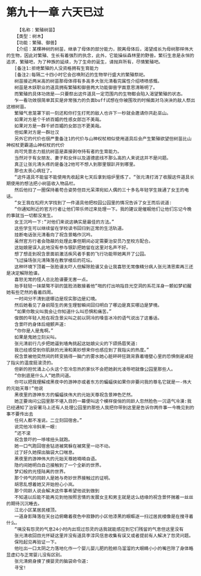 # 第九十一章 六天已过
        【名称：繁殖树苗】
       【类型：树木】
       【功能：繁殖、御兽】
       【介绍：某棵神树的树苗，继承了母体的部分能力，脱离母体后，渴望成长为母树那样伟大的生物，因此对繁殖、生长有着强烈的执念，此外，它能操纵森林里的野兽。繁衍生息是永恒的追求，繁殖吧，为了种族的延续，为了生命的诞生，请抛弃所有，尽情繁殖吧。
       [备注1:拒绝繁殖的人没资格拥有生育能力
       [备注2:每隔二十四小时它会召唤附近的生物举行盛大的繁殖祭祀。
       树苗接近两米高的树苗那母体得有多高多大张元清看完属性介绍啧啧感慨。
       树苗是木妖职业的道具拥有繁殖和御兽两大功能御兽字面意思清晰明了。
       而繁殖的具体功效是——只要祭出这件道具一定范围内的生物都会陷入渴望繁殖的状态。
       乍一看功效很简单其实是非常强力的负面buff试想在你被围攻的时候面对乌泱泱的敌人祭出这根树苗。
       繁殖气息笼罩下前一刻还和你打生打死的敌人也许下一秒就会邀请你共赴巫山。
       如果对方是个千娇百媚的性感女郎岂不美哉。
       如果对方是一群千娇百媚的女郎岂不更美哉。
       但如果对方是一群壮汉
       另外它的代价也很严重备注1的代价与山神权杖相似使用道具后会产生繁殖欲望但树苗比山神权杖更霸道山神权杖的代价
       尚可凭意志力抵抗树苗是直接剥夺持有者的生育能力。
       当然对于有女朋友、妻子和女伴以及道德底线不那么高的人来说这并不是问题。
       真正让张元清头疼的是备注2他可不想人到那里银趴开到哪里。
       那也太丧心病狂了。
       “这件道具不能留不能使用先收起来七天后拿到熔炉里炼了。“张元清打消了收服这件道具长期使用的想法把小树苗收入物品栏。
       然后他扫了一圈保持着苟合姿势但目光呆滞宛如人偶的三十多名年轻学生拨通了女王的电话。
       “女王我在松府大学找到了一件道具他把校园公园里的情况告诉了女王而后说道:
       “你通知附近的官方行者让他们带乐师过来处理一下。我的建议是催眠他们让他们忘记今晚的事就当一切都没发生。
       女王沉吟一下:“对他们来说这确实是最佳的方法。”
       这些学生可以继续留在学校读书回归到正常的生活轨道。
       挂断电话张元清看向了祝含景略作沉吟。
       虽然官方行者会隐蔽的处理此事但期间必定需要治安员乃至校方配合。
       这姑娘是误入此地没有参与银趴把她留在这里对名声不好。
       想了想走到祝含景面前激活疾风者手套的飞行功能带她离开了公园。
       飞过操场张元清降落在教学楼后的花坛。
       这种环境下顶着一张脸谱太吓人但解除脸谱又会让我喜怒无常像精分病人张元清思索再三还是决定解除脸谱。
       喜怒无常的怪人总比脸谱要无害一点。
       抬手轻轻一抹桀骜不驯的篮脸消散接着他“啪的打出响指目光空洞的系花浑身一颤如梦初醒她有些茫然的看着四周。
       一时间分不清到底哪边是现实那边是幻境。
       然后她看见了身前陌生的男生理智瞬间回归明白了哪边是真实哪边是梦境。
       “如果你敢尖叫我会让你知道什么叫恐惧和痛苦。”
       俊朗的年轻人抢在祝含景尖叫之前以阴冷的嗓音冰冷的语气说出了这番话。
       含景吓的身体后缩颤声道:
       “你你是人是鬼啊。”
       如果是鬼她立刻尖叫。
       张元清前行几步把她逼到墙角挑起这姑娘尖尖的下颌扬眉笑道:
       我已经感受到你肌肤的光滑和美妙想来你也感应到了我指尖的热度。”
       祝含景被他突然间的转变搞得一脑门的雾水她心脏砰砰狂跳背靠着墙壁心里的恐惧倒是减轻了指尖的温度挺滚烫的。
       但新的担忧涌上心头这个忽冷忽热的家伙不会把她剥光凌辱吧就像公园里那些人。
       “你到底是什么人“她质问道。
       你可以把我理解成黑夜中的游神亦或者东方的蝙蝠侠如果你非要问我的尊名它就是一-伟大的元始天尊!“他说
       黑夜里的游神东方的蝙蝠侠伟大的元始天尊祝含景神色茫然。
       她正要询问公园里那不堪入目的一幕便叫这个模样俊俏的同龄人忽然脸色一沉语气冷漠:我已经通知了治安署马上还有人处理公园里的那些人我把你带到这里是告诉你两件事一今晚见到的事不要传出去
       任何人都不准说。二立刻回宿舍。”
       说完他冷冷斜来一眼:
       “还不滚
       祝含景吓的一哆嗦扭头就跑。
       她一口气跑回宿舍钻进被窝躲在被窝里一动不动。
       过了好久她探出脑袋大口喘息。
       黑夜里的游神伟大的元始天尊她喃喃自语。
       隐约间她明白自己接触到了一个全新的世界。
       梦幻般的光怪陆离的世界。
       那个帅气的同龄人是她与奇妙世界接触过的证明。
       胡思乱想着她又开始担心小岚。
       那个同龄人说会解决这件事希望他说到做到
       不知道以后能不能再见到他按照言情的发展女主和男主就是这么结缘的祝含景怀揣着一丝丝的期待沉沉睡去。
       江北小区某居民楼顶。
       一道身影降落在天台边俯瞰着夜色中寂静的小区他漆黑的眼眶逐一扫过居民楼像是在搜寻着什么。
       “咦没有怨灵的气息24小时内出现过怨灵的话我就能感应到它们残留的气息但这里没有
       张元清收回目光怀疑这里并没有道具李淳风信息收集有误又或者提前有人解决了怨灵问题。
       保险起见再验证一下。
       他吐出一口太阴之力落地化作一个婴儿婴儿肥的脸颊乌溜溜的大眼睛小小的嘴巴除了身体略显虚幻与正常婴儿没有区别。
       张元清俯身摸了摸婴灵的脑袋命令道:
       寻宝!